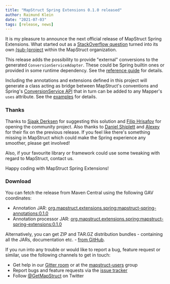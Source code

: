 ```yaml
---
title: "MapStruct Spring Extensions 0.1.0 released"
author: Raimund Klein
date: "2021-07-03"
tags: [release, news]
---
```


It is my pleasure to announce the next official release of MapStruct Spring Extensions.
What started out as a [StackOverflow question](https://stackoverflow.com/q/58081224/3361467) turned into its own [(sub-)project](https://github.com/mapstruct/mapstruct-spring-extensions) within the MapStruct organization.

This release adds the possibility to provide "external" conversions to the generated `ConversionServiceAdapter`. These could be Spring builtin ones or provided in some runtime dependency. See the [reference guide](/documentation/spring-extensions/reference/html/) for details.

Including the annotations and extensions defined in this project will generate a class acting as bridge between MapStruct's conventions and Spring's [ConversionService API](https://docs.spring.io/spring-framework/docs/current/reference/html/core.html#core-convert-ConversionService-API) that in turn can be added to any Mapper's `uses` attribute. See the [examples](https://github.com/mapstruct/mapstruct-spring-extensions/tree/master/examples) for details.

<!--more-->

### Thanks

Thanks to [Sjaak Derksen](https://github.com/sjaakd) for suggesting this solution and [Filip Hrisafov](https://github.com/filiphr) for opening the community project.
Also thanks to [Daniel Shiplett](https://github.com/danielshiplett) and [Alexey](https://github.com/PRIESt512) for their fix on the previous release.
If you feel like there's something missing in MapStruct which could make the Spring experience any smoother, please get involved!

Also, if your favourite library or framework could use some tweaking with regard to MapStruct, contact us.

Happy coding with MapStruct Spring Extensions!

### Download

You can fetch the release from Maven Central using the following GAV coordinates:

* Annotation JAR: [org.mapstruct.extensions.spring:mapstruct-spring-annotations:0.1.0](http://search.maven.org/#artifactdetails|org.mapstruct.extensions.spring|mapstruct-spring-annotations|0.1.0|jar)
* Annotation processor JAR: [org.mapstruct.extensions.spring:mapstruct-spring-extensions:0.1.0](http://search.maven.org/#artifactdetails|org.mapstruct.extensions.spring|mapstruct-spring-extensions|0.1.0|jar)

Alternatively, you can get ZIP and TAR.GZ distribution bundles - containing all the JARs, documentation etc. - [from GitHub](https://github.com/mapstruct/mapstruct-spring-extensions/releases/tag/v0.1.0).

If you run into any trouble or would like to report a bug, feature request or similar, use the following channels to get in touch:

* Get help in our [Gitter room](https://gitter.im/mapstruct/mapstruct-users) or at the [mapstruct-users](https://groups.google.com/forum/?fromgroups#!forum/mapstruct-users) group
* Report bugs and feature requests via the [issue tracker](https://github.com/mapstruct/mapstruct-spring-extensions/issues)
* Follow [@GetMapStruct](https://twitter.com/GetMapStruct) on Twitter
